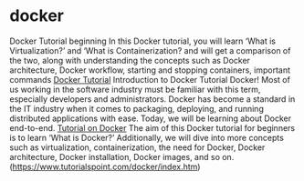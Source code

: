 # docker
Docker Tutorial beginning
In this Docker tutorial, you will learn ‘What is Virtualization?’ and ‘What is Containerization? and will get a comparison of the two, along with understanding the concepts such as Docker architecture, Docker workflow, starting and stopping containers, important commands 
[Docker Tutorial](https://www.tutorialspoint.com/docker/index.htm)
Introduction to Docker Tutorial
Docker! Most of us working in the software industry must be familiar with this term, especially developers and administrators. Docker has become a standard in the IT industry when it comes to packaging, deploying, and running distributed applications with ease. Today, we will be learning about Docker end-to-end.
[Tutorial on Docker](https://www.tutorialspoint.com/docker/index.htm)
The aim of this Docker tutorial for beginners is to learn ‘What is Docker?’ Additionally, we will dive into more concepts such as virtualization, containerization, the need for Docker, Docker architecture, Docker installation, Docker images, and so on.
(https://www.tutorialspoint.com/docker/index.htm)
